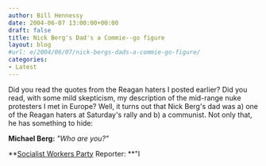 ```yaml
---
author: Bill Hennessy
date: 2004-06-07 13:00:00+00:00
draft: false
title: Nick Berg's Dad's a Commie--go figure
layout: blog
#url: e/2004/06/07/nick-bergs-dads-a-commie-go-figure/
categories:
- Latest
---
```


Did you read the quotes from the Reagan haters I posted earlier? Did you read, with some mild skepticism, my description of the mid-range nuke protesters I met in Europe? Well, it turns out that Nick Berg's dad was a) one of the Reagan haters at Saturday's rally and b) a communist. Not only that, he has something to hide:

**Michael Berg:** _"Who are you?"_

**[Socialist Workers Party](https://www.worldhistory.com/wiki/S/Socialist-Workers-Party-%28USA%29.htm) Reporter: **"I
